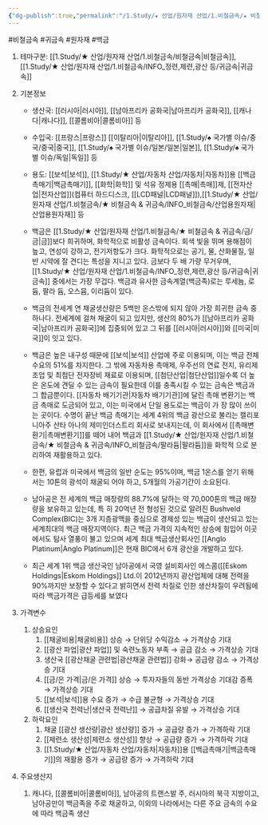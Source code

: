 ```yaml
---
{"dg-publish":true,"permalink":"/1.Study/★ 산업/원자재 산업/1.비철금속/★ 비철금속 & 귀금속/INFO_비철금속/백금/","created":"2024-11-20T21:02:28.600+09:00","updated":"2025-06-25T16:12:04.121+09:00"}
---
```


#비철금속 #귀금속  #원자재 #백금 

1. 테마구분: [[1.Study/★ 산업/원자재 산업/1.비철금속/비철금속\|비철금속]],[[1.Study/★ 산업/원자재 산업/1.비철금속/INFO_정련,제련,광산 등/귀금속\|귀금속]]

1. 기본정보

	- 생산국: [[러시아\|러시아]], [[남아프리카 공화국\|남아프리카 공화국]], [[캐나다\|캐나다]], [[콜롬비아\|콜롬비아]] 등
	- 수입국:  [[프랑스\|프랑스]] [[이탈리아\|이탈리아]], [[1.Study/♠ 국가별 이슈/중국/중국\|중국]], [[1.Study/♠ 국가별 이슈/일본/일본\|일본]], [[1.Study/♠ 국가별 이슈/독일\|독일]] 등
	- 용도: [[보석\|보석]], [[1.Study/★ 산업/자동차 산업/자동차\|자동차]]용 [[백금촉매기\|백금촉매기]], [[화학\|화학]] 및 석유 정제용 [[촉매\|촉매]]제, [[전자산업\|전자산업]](컴퓨터 하드디스크, [[LCD패널\|LCD패널]]),[[1.Study/★ 산업/원자재 산업/1.비철금속/★ 비철금속 & 귀금속/INFO_비철금속/산업용원자재\|산업용원자재]] 등

	- 백금은 [[1.Study/★ 산업/원자재 산업/1.비철금속/★ 비철금속 & 귀금속/금/금\|금]]보다 희귀하며, 화학적으로 비활성 금속이다. 회색 빛을 뛰며 용해점이 높고, 연성이 강하고, 전기저항도가 크다. 화학적으로는 공기, 물, 산화물질, 일반 시약에 잘 견디는 특성을 지니고 있다. 금보다 두 배 가량 무거우며, [[1.Study/★ 산업/원자재 산업/1.비철금속/INFO_정련,제련,광산 등/귀금속\|귀금속]] 중에서는 가장 무겁다. 백금과 유사한 금속계열(백금족)로는 루세늄, 로듐, 팔라 듐, 오스뮴, 이리듐이 있다. 
	- 백금의 전세계 연 채굴생산량은 5백만 온스밖에 되지 않아 가장 희귀한 금속 중 하나다. 전세계에 걸쳐 채굴이 되고 있지만, 생산의 80%가 [[남아프리카 공화국\|남아프리카 공화국]]에 집중되어 있고 그 뒤를 [[러시아\|러시아]]와 [[미국\|미국]]이 잇고 있다. 
	- 백금은 높은 내구성 때문에 [[보석\|보석]] 산업에 주로 이용되며, 이는 백금 전체 수요의 51%를 차지한다. 그 밖에 자동차용 촉매제, 우주선의 연료 전지, 유리제조업 및 최첨단 전자장비 재료로 이용되며, [[첨단산업\|첨단산업]]일수록 더 높은 온도에 견딜 수 있는 금속이 필요한데 이를 충족시킬 수 있는 금속은 백금과 그 합금뿐이다. [[자동차 배기기관\|자동차 배기기관]]에 달린 촉매 변환기는 백금 촉매로 도금되어 있고, 이는 미국에서 단일 용도로는 백금이 가 장 많이 쓰이는 곳이다. 수명이 끝난 백금 촉매기는 세계 4위의 백금 광산으로 불리는 캘리포니아주 산타 아나의 제미인더스트리 회사로 보내지는데, 이 회사에서 [[촉매변환기\|촉매변환기]]를 떼어 내어 백금과 [[1.Study/★ 산업/원자재 산업/1.비철금속/★ 비철금속 & 귀금속/INFO_비철금속/팔라듐\|팔라듐]]을 화학적 으로 분리하여 재활용하고 있다. 
	- 한편, 유럽과 미국에서 백금의 일반 순도는 95%이며, 백금 1온스를 얻기 위해서는 10톤의 광석이 채굴되 어야 하고, 5개월의 가공기간이 소요된다. 
	- 남아공은 전 세계의 백금 매장량의 88.7%에 달하는 약 70,000톤의 백금 매장량을 보유하고 있는데, 특 히 20억년 전 형성된 것으로 알려진 Bushveld Complex(BIC)는 3개 지층광맥을 중심으로 경제성 있는 백금이 생산되고 있는 세계최대의 백금 매장지역이다. 최근 백금 가격의 지속적인 상승에 힘입어 이곳에서도 탐사 열풍이 불고 있으며 세계 최대 백금생산회사인 [[Anglo Platinum\|Anglo Platinum]]은 현재 BIC에서 6개 광산을 개발하고 있다. 
	- 최근 세계 1위 백금 생산국인 남아공에서 국영 설비회사인 에스콤([[Eskom Holdings\|Eskom Holdings]] Ltd.이 2012년까지 광산업체에 대해 전력을 90%까지만 보장할 수 있다고 밝히면서 전력 차질로 인한 생산차질이 우려됨에 따라 백금가격은 급등세를 보였다



1. 가격변수
	1. 상승요인
		1. [[채굴비용\|채굴비용]] 상승 → 단위당 수익감소 → 가격상승 기대 
		2. [[광산 파업\|광산 파업]] 및 숙련노동자 부족 → 공급 감소 → 가격상승 기대 
		3. 생산국 [[광산채굴 관련법\|광산채굴 관련법]] 강화→ 공급량 감소 → 가격상승 기대
		4. [[금/은 가격\|금/은 가격]] 상승 → 투자자들의 동반 가격상승 기대감 증폭 → 가격상승 기대 
		5. [[보석\|보석]]용 수요 증가 → 수급 불균형 → 가격상승 기대 
		6. [[생산국 전력난\|생산국 전력난]] → 공급차질 유발 → 가격상승 기대
	2. 하락요인
		1. 채굴 [[광산 생산량\|광산 생산량]] 증가 → 공급량 증가 → 가격하락 기대 
		2. [[제련소 생산성\|제련소 생산성]] 향상 → 공급량 증가 → 가격하락 기대 
		3. [[1.Study/★ 산업/자동차 산업/자동차\|자동차]]용 [[백금촉매기\|백금촉매기]]의 재활용 증가 → 공급량 증가 → 가격하락 기대


1. 주요생산지
	1. 캐나다, [[콜롬비아\|콜롬비아]], 남아공의 트랜스발 주, 러시아의 북극 지방이고, 남아공만이 백금족을 주로 채굴하고, 이외의 나라에서는 다른 주요 금속의 수요에 따라 백금족 생산
